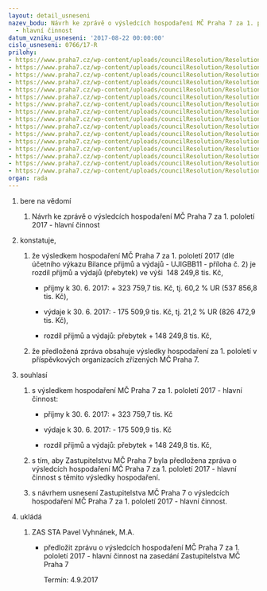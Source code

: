 ```yaml
---
layout: detail_usneseni
nazev_bodu: Návrh ke zprávě o výsledcích hospodaření MČ Praha 7 za 1. pololetí 2017
  - hlavní činnost
datum_vzniku_usneseni: '2017-08-22 00:00:00'
cislo_usneseni: 0766/17-R
prilohy:
- https://www.praha7.cz/wp-content/uploads/councilResolution/Resolutions/29415/export/finalc1DuvodovazpravaovysledcichhospodareniMCMC~238112.docx
- https://www.praha7.cz/wp-content/uploads/councilResolution/Resolutions/29415/export/finalc2PrehleddotacizrozpoctuHMPtab12Q2017~238111.xlsx
- https://www.praha7.cz/wp-content/uploads/councilResolution/Resolutions/29415/export/finalc3Komentarktab12Q2017~238110.docx
- https://www.praha7.cz/wp-content/uploads/councilResolution/Resolutions/29415/export/finalc4BilanceUJIGBB112Q2017~238109.pdf
- https://www.praha7.cz/wp-content/uploads/councilResolution/Resolutions/29415/export/finalc5Ctvrtletnirozborprijmuavydaju2Q2017~238108.pdf
- https://www.praha7.cz/wp-content/uploads/councilResolution/Resolutions/29415/export/finalc6NIVdleORJ2Q2016a2017MC~238107.xlsx
- https://www.praha7.cz/wp-content/uploads/councilResolution/Resolutions/29415/export/finalc61NIVdlepolozek2Q2016a2017MC~238106.xlsx
- https://www.praha7.cz/wp-content/uploads/councilResolution/Resolutions/29415/export/finalc7Prehledcerpaniinvestic2Q2017~238105.xlsx
- https://www.praha7.cz/wp-content/uploads/councilResolution/Resolutions/29415/export/finalc8Komentarkinvakcich2Q2017~238104.docx
- https://www.praha7.cz/wp-content/uploads/councilResolution/Resolutions/29415/export/finalc9VHPO2Q2017~238103.docx
- https://www.praha7.cz/wp-content/uploads/councilResolution/Resolutions/29415/export/finalc10RozborhospodareniPOPCP72Q2017~238102.doc
- https://www.praha7.cz/wp-content/uploads/councilResolution/Resolutions/29415/export/finalc11RozborhospodareniPOSAZ2Q2017~238101.DOC
- https://www.praha7.cz/wp-content/uploads/councilResolution/Resolutions/29415/export/finalc12RozboryhospodareniPOMSaZS2Q2017~238100.doc
- https://www.praha7.cz/wp-content/uploads/councilResolution/Resolutions/29415/export/finalc13prehleddotacipol41372Q2017~238099.pdf
- https://www.praha7.cz/wp-content/uploads/councilResolution/Resolutions/29415/export/finalc14NavrhusnZMC~238098.pdf
- https://www.praha7.cz/wp-content/uploads/councilResolution/Resolutions/29415/export/export~295429.pdf
organ: rada
---
```

<ol id="urzList" class="urzList_view"><li id="" class="urzClass1"><span name="1">bere na vědomí</span><ol class="urzOlClass"><li style="text-align: left;" id="" class="urzClass2"><span><p>Návrh ke zprávě o výsledcích hospodaření MČ Praha 7 za 1. pololetí 2017 - hlavní činnost</p></span></li></ol></li><li id="" class="urzClass1"><span name="50">konstatuje,</span><ol class="urzOlClass"><li style="text-align: left;" id="" class="urzClass2"><span><p>že výsledkem hospodaření MČ Praha 7 za 1. pololetí 2017 (dle účetního výkazu Bilance příjmů a výdajů - UJIGBB11 - příloha č. 2) je rozdíl příjmů a výdajů (přebytek) ve výši&nbsp; 148 249,8 tis. Kč,</p></span><ul class="urzUlClass"><li style="text-align: left;" id="" class="urzClass3"><span><p>příjmy k 30. 6. 2017: + 323 759,7 tis. Kč, tj. 60,2 % UR (537 856,8 tis. Kč),</p></span></li><li style="text-align: left;" id="" class="urzClass3"><span><p>výdaje k 30. 6. 2017: - 175 509,9 tis. Kč, tj. 21,2 % UR (826 472,9 tis. Kč),</p></span></li><li style="text-align: left;" id="" class="urzClass3"><span><p>rozdíl příjmů a výdajů: přebytek + 148 249,8 tis. Kč,</p></span></li></ul></li><li style="text-align: left;" id="" class="urzClass2"><span><p>že předložená zpráva obsahuje výsledky hospodaření za 1. pololetí v příspěvkových organizacích zřízených MČ Praha 7.</p></span></li></ol></li><li id="" class="urzClass1"><span name="26">souhlasí</span><ol class="urzOlClass"><li style="text-align: left;" id="" class="urzClass2"><span><p>s výsledkem hospodaření MČ Praha 7 za 1. pololetí 2017 - hlavní činnost:</p></span><ul class="urzUlClass"><li style="text-align: left;" id="" class="urzClass3"><span><p>příjmy k 30. 6. 2017: + 323 759,7 tis. Kč</p></span></li><li style="text-align: left;" id="" class="urzClass3"><span><p>výdaje k 30. 6. 2017: - 175 509,9 tis. Kč</p></span></li><li style="text-align: left;" id="" class="urzClass3"><span><p>rozdíl příjmů a výdajů: přebytek + 148 249,8 tis. Kč,</p></span></li></ul></li><li style="text-align: left;" id="" class="urzClass2"><span><p>s tím, aby Zastupitelstvu MČ Praha 7 byla předložena zpráva o výsledcích hospodaření MČ Praha 7 za 1. pololetí 2017 - hlavní činnost s těmito výsledky hospodaření.</p></span></li><li style="text-align: left;" id="" class="urzClass2"><span><p>s návrhem usnesení Zastupitelstva MČ Praha 7 o výsledcích hospodaření MČ Praha 7 za 1. pololetí 2017 - hlavní činnost.</p></span></li></ol></li><li class="urzClass1" id="urzUkoly"><span name="1">ukládá</span><ol class="urzOlClass"><li class="urzClass2"><span><p>ZAS STA Pavel Vyhnánek, M.A.</p></span><ul class="urzUlClass"><li class="urzClass3"><span><p>předložit zprávu o výsledcích hospodaření MČ Praha 7 za 1. pololetí 2017 - hlavní činnost na zasedání Zastupitelstva MČ Praha 7</p></span><span class="urzUkolTermin">  Termín:&nbsp;4.9.2017</span></li></ul></li></ol></li></ol>